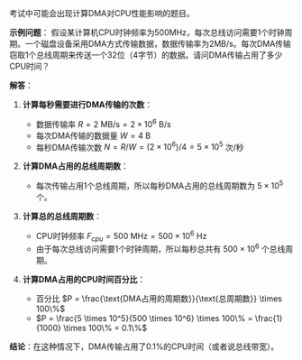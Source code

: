 考试中可能会出现计算DMA对CPU性能影响的题目。

**示例问题**：
假设某计算机CPU时钟频率为500MHz，每次总线访问需要1个时钟周期。一个磁盘设备采用DMA方式传输数据，数据传输率为2MB/s。每次DMA传输窃取1个总线周期来传送一个32位（4字节）的数据。请问DMA传输占用了多少CPU时间？

**解答**：
1.  **计算每秒需要进行DMA传输的次数**：
    *   数据传输率 $R = 2 \text{ MB/s} = 2 \times 10^6 \text{ B/s}$
    *   每次DMA传输的数据量 $W = 4 \text{ B}$
    *   每秒DMA传输次数 $N = R / W = (2 \times 10^6) / 4 = 5 \times 10^5$ 次/秒

2.  **计算DMA占用的总线周期数**：
    *   每次传输占用1个总线周期，所以每秒DMA占用的总线周期数为 $5 \times 10^5$ 个。

3.  **计算总的总线周期数**：
    *   CPU时钟频率 $F_{cpu} = 500 \text{ MHz} = 500 \times 10^6 \text{ Hz}$
    *   由于每次总线访问需要1个时钟周期，所以每秒总共有 $500 \times 10^6$ 个总线周期。

4.  **计算DMA占用的CPU时间百分比**：
    *   百分比 $P = \frac{\text{DMA占用的周期数}}{\text{总周期数}} \times 100\%$
    *   $P = \frac{5 \times 10^5}{500 \times 10^6} \times 100\% = \frac{1}{1000} \times 100\% = 0.1\%$

**结论**：在这种情况下，DMA传输占用了0.1%的CPU时间（或者说总线带宽）。